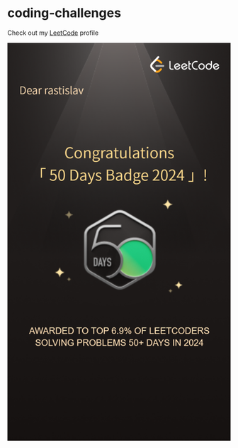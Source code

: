 # coding-challenges
 Check out my [LeetCode](https://leetcode.com/u/rastislav/) profile

![50-days-badge-2024](LeetCode.png)
